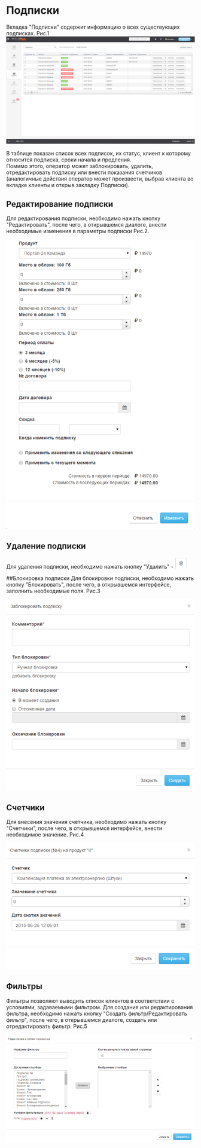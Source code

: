 # Подписки

Вкладка "Подписки" содержит информацию о всех существующих подписках. Рис.1
![](subscriptions1.png)  

В таблице показан список всех подписок, их статус, клиент к которому относится подписка, сроки начала и продления.  
Помимо этого, оператор может заблокировать, удалить, отредактировать подписку или внести показания счетчиков (аналогичные действия оператор может произвести, выбрав клиента во вкладке клиенты и открыв закладку Подписки).  

## Редактирование подписки
Для редактирования подписки, необходимо нажать кнопку "Редактировать", после чего, в открывшемся диалоге, внести необходимые изменения в параметры подписки Рис.2.

![](subscriptions2.png)  


## Удаление подписки
Для удаления подписки, необходимо нажать кнопку "Удалить" -  ![](subscriptions3.png)  


##Блокировка подписки
Для блокировки подписки, необходимо нажать кнопку "Блокировать", после чего, в открывшемся интерфейсе, заполнить необходимые поля. Рис.3  

![](subscriptions4.png)  

## Счетчики
Для внесения значения счетчика, необходимо нажать кнопку "Счетчики", после чего, в открывшемся интерфейсе, внести необходимое значение. Рис.4

![](subscriptions5.png)


## Фильтры  
Фильтры позволяют выводить список клиентов в соответствии с условиями, задаваемыми фильтром. Для создания или редактирования фильтра, необходимо нажать кнопку "Создать фильтр/Редактировать фильтр", после чего, в открывшемся диалоге, создать или отредактировать фильтр. Рис.5  

![](subscriptions6.png)